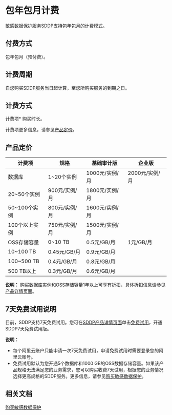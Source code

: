 # 包年包月计费

敏感数据保护服务SDDP支持包年包月的计费模式。

## 付费方式

包年包月（预付费）。

## 计费周期

自您购买SDDP服务当日起计算，至您所购买服务的到期之日。

## 计费方式

计费项\* 购买时长。

计费项更多信息，请参见[产品定价](#section_dw7_7pa_c33)。

## 产品定价

|计费项|规格|基础审计版|企业版|
|---|--|-----|---|
|数据库|1~20个实例|1000元/实例/月|2000元/实例/月|
|20~50个实例|900元/实例/月|1800元/实例/月|
|50~100个实例|800元/实例/月|1600元/实例/月|
|100个以上实例|750元/实例/月|1500元/实例/月|
|OSS存储容量|0~10 TB|0.5元/GB/月|1元/GB/月|
|10~100 TB|0.45元/GB/月|0.9元/GB/月|
|100~500 TB|0.4元/GB/月|0.8元/GB/月|
|500 TB以上|0.3元/GB/月|0.6元/GB/月|

**说明：** 购买数据库实例和OSS存储容量1年以上可享有折扣，具体折扣信息请参见[产品详情页面](https://www.aliyun.com/product/security/sddp)。

## 7天免费试用说明

目前，SDDP支持7天免费试用。您可在[SDDP产品详情页面](https://cn.aliyun.com/product/sddp)单击[免费试用](https://yundun.console.aliyun.com/?spm=5176.cnsddp.0.0.320f6d30vVnWOD&p=sddp#/overview?guidance)，开通SDDP7天免费试用版。

**说明：**

-   每个阿里云账户只能申请一次7天免费试用，申请免费试用时需要登录您的阿里云账号。
-   免费试用默认为您开通5个数据库和1000 GB的OSS数据存储容量。如果该产品规格无法满足您的业务需求，您可以购买收费7天试用，根据您的业务情况选择更高规格的SDDP服务。更多信息，请参见[购买敏感数据保护](/cn.zh-CN/快速入门/购买敏感数据保护.md)。

## 相关文档

[购买敏感数据保护](/cn.zh-CN/快速入门/购买敏感数据保护.md)


